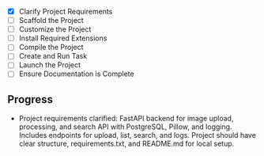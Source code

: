 - [x] Clarify Project Requirements
- [ ] Scaffold the Project
- [ ] Customize the Project
- [ ] Install Required Extensions
- [ ] Compile the Project
- [ ] Create and Run Task
- [ ] Launch the Project
- [ ] Ensure Documentation is Complete

## Progress
- Project requirements clarified: FastAPI backend for image upload, processing, and search API with PostgreSQL, Pillow, and logging. Includes endpoints for upload, list, search, and logs. Project should have clear structure, requirements.txt, and README.md for local setup.
